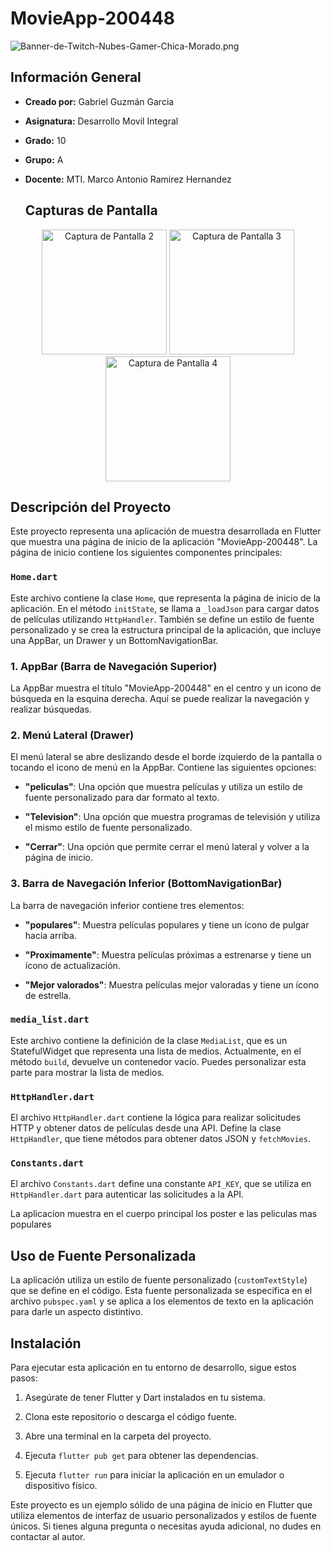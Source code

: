 # MovieApp-200448
![Banner-de-Twitch-Nubes-Gamer-Chica-Morado.png](https://i.postimg.cc/15q3LFXF/Banner-de-Twitch-Nubes-Gamer-Chica-Morado.png)
## Información General

- **Creado por:** Gabriel Guzmán Garcia
- **Asignatura:** Desarrollo Movil Integral
- **Grado:** 10
- **Grupo:** A
- **Docente:** MTI. Marco Antonio Ramirez Hernandez

  ## Capturas de Pantalla
<p align="center">
 <img src="https://github.com/Eliel-Kun-RL15/DMI_PRACTICA11_200327/blob/main/pantalla4.jpg" width="200" alt="Captura de Pantalla 2">
 <img src="https://github.com/Eliel-Kun-RL15/DMI_PRACTICA11_200327/blob/main/pantalla5.jpg" width="200" alt="Captura de Pantalla 3">
  <img src="https://github.com/Eliel-Kun-RL15/DMI_PRACTICA13_200327/blob/main/captura1.png" width="200" alt="Captura de Pantalla 4">

</p>

## Descripción del Proyecto

Este proyecto representa una aplicación de muestra desarrollada en Flutter que muestra una página de inicio de la aplicación "MovieApp-200448". La página de inicio contiene los siguientes componentes principales:

### `Home.dart`

Este archivo contiene la clase `Home`, que representa la página de inicio de la aplicación. En el método `initState`, se llama a `_loadJson` para cargar datos de películas utilizando `HttpHandler`. También se define un estilo de fuente personalizado y se crea la estructura principal de la aplicación, que incluye una AppBar, un Drawer y un BottomNavigationBar.

### 1. AppBar (Barra de Navegación Superior)

La AppBar muestra el título "MovieApp-200448" en el centro y un icono de búsqueda en la esquina derecha. Aquí se puede realizar la navegación y realizar búsquedas.

### 2. Menú Lateral (Drawer)

El menú lateral se abre deslizando desde el borde izquierdo de la pantalla o tocando el icono de menú en la AppBar. Contiene las siguientes opciones:

- **"peliculas"**: Una opción que muestra películas y utiliza un estilo de fuente personalizado para dar formato al texto.

- **"Television"**: Una opción que muestra programas de televisión y utiliza el mismo estilo de fuente personalizado.

- **"Cerrar"**: Una opción que permite cerrar el menú lateral y volver a la página de inicio.

### 3. Barra de Navegación Inferior (BottomNavigationBar)

La barra de navegación inferior contiene tres elementos:

- **"populares"**: Muestra películas populares y tiene un ícono de pulgar hacia arriba.

- **"Proximamente"**: Muestra películas próximas a estrenarse y tiene un ícono de actualización.

- **"Mejor valorados"**: Muestra películas mejor valoradas y tiene un ícono de estrella.

### `media_list.dart`

Este archivo contiene la definición de la clase `MediaList`, que es un StatefulWidget que representa una lista de medios. Actualmente, en el método `build`, devuelve un contenedor vacío. Puedes personalizar esta parte para mostrar la lista de medios.

### `HttpHandler.dart`

El archivo `HttpHandler.dart` contiene la lógica para realizar solicitudes HTTP y obtener datos de películas desde una API. Define la clase `HttpHandler`, que tiene métodos para obtener datos JSON y `fetchMovies`.

### `Constants.dart`

El archivo `Constants.dart` define una constante `API_KEY`, que se utiliza en `HttpHandler.dart` para autenticar las solicitudes a la API.


La aplicacion muestra en el cuerpo principal los poster e las peliculas mas populares
## Uso de Fuente Personalizada

La aplicación utiliza un estilo de fuente personalizado (`customTextStyle`) que se define en el código. Esta fuente personalizada se especifica en el archivo `pubspec.yaml` y se aplica a los elementos de texto en la aplicación para darle un aspecto distintivo.

<!-- ## Capturas de Pantalla

[![Captura de Pantalla 1](./assets/1.jpeg)](./assets/1.jpeg)
[![Captura de Pantalla 2](./assets/2.jpeg)](./assets/2.jpeg)
[![Captura de Pantalla 3](./assets/3.jpeg)](./assets/3.jpeg) -->

## Instalación

Para ejecutar esta aplicación en tu entorno de desarrollo, sigue estos pasos:

1. Asegúrate de tener Flutter y Dart instalados en tu sistema.

2. Clona este repositorio o descarga el código fuente.

3. Abre una terminal en la carpeta del proyecto.

4. Ejecuta `flutter pub get` para obtener las dependencias.

5. Ejecuta `flutter run` para iniciar la aplicación en un emulador o dispositivo físico.


Este proyecto es un ejemplo sólido de una página de inicio en Flutter que utiliza elementos de interfaz de usuario personalizados y estilos de fuente únicos. Si tienes alguna pregunta o necesitas ayuda adicional, no dudes en contactar al autor.
